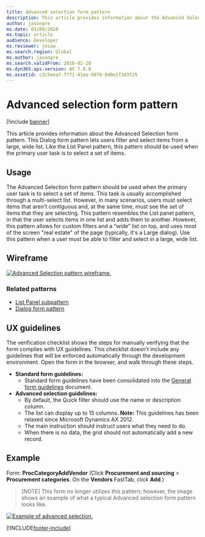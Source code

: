 ```yaml
---
title: Advanced selection form pattern
description: This article provides information about the Advanced Selection form pattern, which lets users filter and select items from a large, wide list.
author: jasongre
ms.date: 03/09/2020
ms.topic: article
audience: Developer
ms.reviewer: josaw
ms.search.region: Global
ms.author: jasongre
ms.search.validFrom: 2016-02-28
ms.dyn365.ops.version: AX 7.0.0
ms.assetid: c3c5eea7-f771-41ea-9976-8d0e1f3d3f25
---
```


# Advanced selection form pattern

[!include [banner](../includes/banner.md)]

This article provides information about the Advanced Selection form pattern. This Dialog form pattern lets users filter and select items from a large, wide list. Like the List Panel pattern, this pattern should be used when the primary user task is to select a set of items.

## Usage

The Advanced Selection form pattern should be used when the primary user task is to select a set of items. This task is usually accomplished through a multi-select list. However, in many scenarios, users must select items that aren't contiguous and, at the same time, must see the set of items that they are selecting. This pattern resembles the List panel pattern, in that the user selects items in one list and adds them to another. However, this pattern allows for custom filters and a “wide” list on top, and uses most of the screen "real estate" of the page (typically, it's a Large dialog). Use this pattern when a user must be able to filter and select in a large, wide list.

## Wireframe

[![Advanced Selection pattern wireframe.](./media/advancedselection1.png)](./media/advancedselection1.png)

### Related patterns

-   [List Panel subpattern](list-panel-subpattern.md)
-   [Dialog form pattern](dialog-form-pattern.md)

## UX guidelines
The verification checklist shows the steps for manually verifying that the form complies with UX guidelines. This checklist doesn’t include any guidelines that will be enforced automatically through the development environment. Open the form in the browser, and walk through these steps.

-   **Standard form guidelines:**
    -   Standard form guidelines have been consolidated into the [General form guidelines](general-form-guidelines.md) document.
-   **Advanced selection guidelines:**
    -   By default, the Quick filter should use the name or description column.
    -   The list can display up to 15 columns. **Note:** This guidelines has been relaxed since Microsoft Dynamics AX 2012.
    -   The main instruction should instruct users what they need to do.
    -   When there is no data, the grid should not automatically add a new record.

## Example
Form: **ProcCategoryAddVendor** (Click **Procurement and sourcing** &gt; **Procurement categories**. On the **Vendors** FastTab, click **Add**.) 

> [NOTE]
> This form no longer utilizes this pattern; however, the image shows an example of what a typical Advanced selection form pattern looks like.

[![Example of advanced selection.](./media/advancedselectionexample.png)](./media/advancedselectionexample.png)




[!INCLUDE[footer-include](../../../includes/footer-banner.md)]
